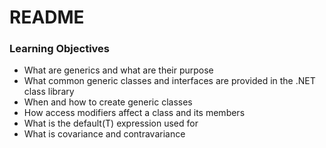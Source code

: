 #   README
### Learning Objectives
- What are generics and what are their purpose
- What common generic classes and interfaces are provided in the .NET class library
- When and how to create generic classes
- How access modifiers affect a class and its members
- What is the default(T) expression used for
- What is covariance and contravariance